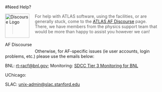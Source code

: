 
#Need Help?

<div style="float:left; margin-right:10px;">
<a href="https://atlas-talk.sdcc.bnl.gov/">
<img src="../images/discourse.png" style="width:80px; height:80px" alt="Discourse Logo" />
</a>
<p>AF Discourse</p>
</div>

>For help with ATLAS software, using the facilities, or are generally stuck, come to the [ATLAS AF Discourse](https://atlas-talk.sdcc.bnl.gov/) page. There, we have members from the physics support team that would be more than happy to assist you however we can! 


<br></br>
Otherwise, for AF-specific issues (ie user accounts, login problems, etc.) please use the emails below:

BNL: [rt-racf@bnl.gov](mailto:rt-racf@bnl.gov); Monitoring: [SDCC Tier 3 Monitoring for BNL](https://monitoring.sdcc.bnl.gov/grafana/d/000000006/tier-3?orgId=1)


UChicago:


SLAC: [unix-admin@slac.stanford.edu](mailto:unix-admin@slac.stanford.edu)
